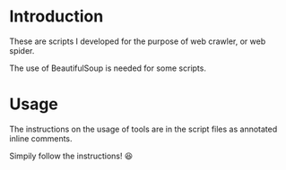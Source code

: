 # Introduction
These are scripts I developed for the purpose of web crawler, or web spider.

The use of BeautifulSoup is needed for some scripts.

# Usage
The instructions on the usage of tools are in the script files as annotated inline comments.

Simpily follow the instructions! :satisfied: 